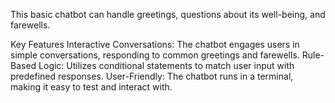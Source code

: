 This basic chatbot can handle greetings, questions about its well-being, and farewells.

Key Features
Interactive Conversations: The chatbot engages users in simple conversations, responding to common greetings and farewells.
Rule-Based Logic: Utilizes conditional statements to match user input with predefined responses.
User-Friendly: The chatbot runs in a terminal, making it easy to test and interact with.
